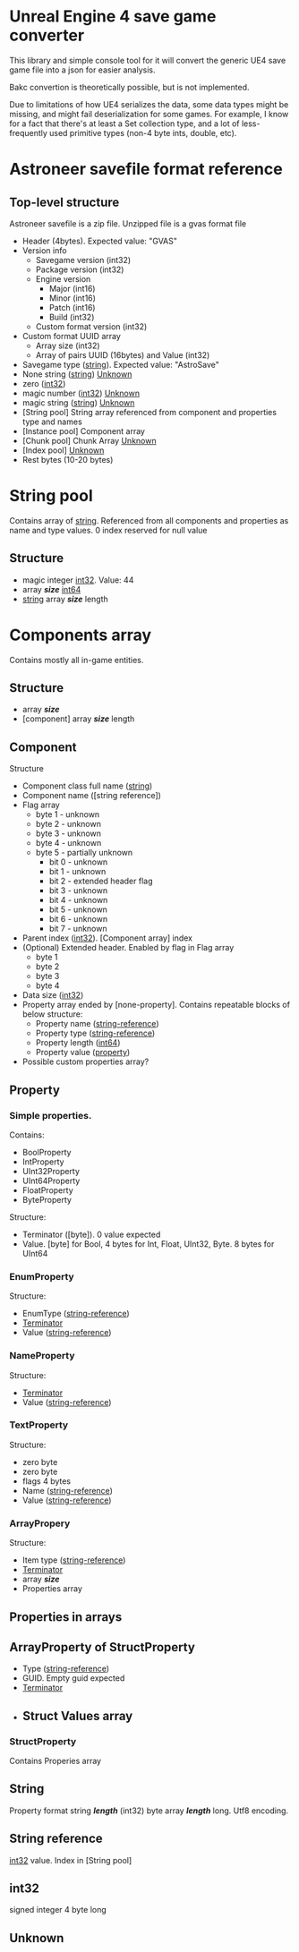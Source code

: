 # Unreal Engine 4 save game converter
This library and simple console tool for it will convert the generic UE4 save game file into a json for easier analysis.

Bakc convertion is theoretically possible, but is not implemented.

Due to limitations of how UE4 serializes the data, some data types might be missing, and might fail deserialization for some games.
For example, I know for a fact that there's at least a Set collection type, and a lot of less-frequently used primitive types (non-4 byte ints, double, etc).


# Astroneer savefile format reference
## Top-level structure
Astroneer savefile is a zip file.
Unzipped file is a gvas format file 
- Header (4bytes). Expected value: "GVAS"
- Version info
    - Savegame version (int32)
    - Package version (int32)
    - Engine version
        - Major (int16)
        - Minor (int16)
        - Patch (int16)
        - Build (int32)
    - Custom format version (int32)
- Custom format UUID array
    - Array size (int32)
    - Array of pairs UUID (16bytes) and Value (int32)
- Savegame type ([string]). Expected value: "AstroSave"
- None string ([string]) [Unknown]
- zero ([int32])
- magic number ([int32]) [Unknown]
- magic string ([string]) [Unknown]
- [String pool] String array referenced from component and properties type and names 
- [Instance pool] Component array 
- [Chunk pool] Chunk Array [Unknown]
- [Index pool] [Unknown]
- Rest bytes (10-20 bytes)

# String pool
Contains array of [string]. Referenced from all components and properties as name and type values. 
0 index reserved for null value
## Structure
- magic integer [int32]. Value: 44
- array ***size*** [int64]
- [string] array ***size*** length

# Components array
Contains mostly all in-game entities.

## Structure
- array ***size***
- [component] array ***size*** length

## Component
Structure
- Component class full name ([string])
- Component name ([string reference])
- Flag array
    - byte 1  - unknown
    - byte 2 - unknown
    - byte 3 - unknown
    - byte 4 - unknown
    - byte 5 - partially unknown
        - bit 0 - unknown
        - bit 1 - unknown
        - bit 2 - extended header flag
        - bit 3 - unknown
        - bit 4 - unknown
        - bit 5 - unknown
        - bit 6 - unknown
        - bit 7 - unknown
- Parent index ([int32]). [Component array] index
- (Optional) Extended header. Enabled by flag in Flag array
    - byte 1
    - byte 2
    - byte 3
    - byte 4
- Data size ([int32])
- Property array ended by [none-property]. Contains repeatable blocks of below structure:
    - Property name ([string-reference])
    - Property type ([string-reference])
    - Property length ([int64])
    - Property value ([property])
- Possible custom properties array?

## Property
### Simple properties.
Contains: 
- BoolProperty 
- IntProperty
- UInt32Property
- UInt64Property
- FloatProperty
- ByteProperty

Structure:
- Terminator ([byte]). 0 value expected
- Value. [byte] for Bool, 4 bytes for Int, Float, UInt32, Byte. 8 bytes for UInt64

### EnumProperty
Structure:
- EnumType ([string-reference])
- [Terminator]
- Value ([string-reference])

### NameProperty
Structure:
- [Terminator]
- Value ([string-reference])

### TextProperty
Structure:
- zero byte
- zero byte
- flags 4 bytes
- Name ([string-reference])
- Value ([string-reference])

### ArrayPropery
Structure:
- Item type ([string-reference])
- [Terminator]
- array ***size***
- Properties array

## Properties in arrays

## ArrayProperty of StructProperty
- Type ([string-reference])
- GUID. Empty guid expected
- [Terminator]
- Struct Values array
    -  

### StructProperty
 Contains Properies array
## String
Property format
string ***length*** (int32)
byte array ***length*** long. Utf8 encoding.

## String reference
[int32] value. Index in [String pool]
## int32
signed integer 4 byte long

## Unknown

[string]: #string
[int32]: #int32
[int64]: #int64
[property]: #property
[Unknown]: #Unknownpusposevalue
[string-reference]: #string-reference
[Terminator]: #terminator
